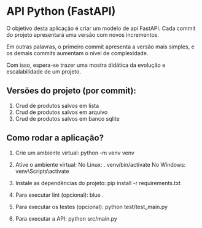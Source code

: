 # API Python (FastAPI)

O objetivo desta aplicação é criar um modelo de api FastAPI. Cada commit do projeto apresentará uma versão com novos incrementos.

Em outras palavras, o primeiro commit apresenta a versão mais simples, e os demais commits aumentam o nível de complexidade.

Com isso, espera-se trazer uma mostra didática da evolução e escalabilidade de um projeto.

## Versões do projeto (por commit):

1. Crud de produtos salvos em lista
2. Crud de produtos salvos em arquivo
3. Crud de produtos salvos em banco sqlite


## Como rodar a aplicação?

1. Crie um ambiente virtual: 
    python -m venv venv

2. Ative o ambiente virtual: 
    No Linux: . venv/bin/activate
    No Windows: venv\Scripts\activate

3. Instale as dependências do projeto:
    pip install -r requirements.txt

4. Para executar lint (opcional):
    blue .

5. Para executar os testes (opcional):
    python test/test_main.py

6. Para executar a API:
    python src/main.py

